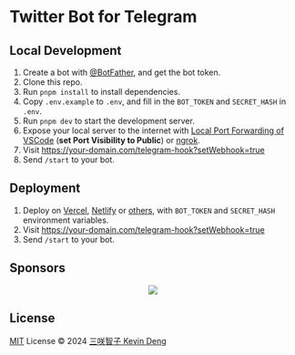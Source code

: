# Twitter Bot for Telegram

## Local Development

1. Create a bot with [@BotFather](https://t.me/BotFather), and get the bot token.
2. Clone this repo.
3. Run `pnpm install` to install dependencies.
4. Copy `.env.example` to `.env`, and fill in the `BOT_TOKEN` and `SECRET_HASH` in `.env`.
5. Run `pnpm dev` to start the development server.
6. Expose your local server to the internet with [Local Port Forwarding of VSCode](https://code.visualstudio.com/docs/editor/port-forwarding) (**set Port Visibility to Public**) or [ngrok](https://ngrok.com/).
7. Visit https://your-domain.com/telegram-hook?setWebhook=true
8. Send `/start` to your bot.

## Deployment

1. Deploy on [Vercel](https://vercel.com), [Netlify](https://netlify.com) or [others](https://nitro.unjs.io/deploy), with `BOT_TOKEN` and `SECRET_HASH` environment variables.
2. Visit https://your-domain.com/telegram-hook?setWebhook=true
3. Send `/start` to your bot.

## Sponsors

<p align="center">
  <a href="https://cdn.jsdelivr.net/gh/sxzz/sponsors/sponsors.svg">
    <img src='https://cdn.jsdelivr.net/gh/sxzz/sponsors/sponsors.svg'/>
  </a>
</p>

## License

[MIT](./LICENSE) License © 2024 [三咲智子 Kevin Deng](https://github.com/sxzz)
